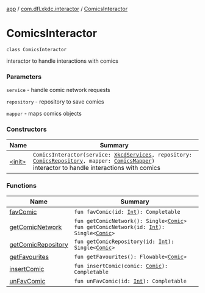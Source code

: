 [app](../../index.md) / [com.dfl.xkdc.interactor](../index.md) / [ComicsInteractor](./index.md)

# ComicsInteractor

`class ComicsInteractor`

interactor to handle interactions with comics

### Parameters

`service` - handle comic network requests

`repository` - repository to save comics

`mapper` - maps comics objects

### Constructors

| Name | Summary |
|---|---|
| [&lt;init&gt;](-init-.md) | `ComicsInteractor(service: `[`XkcdServices`](../../com.dfl.xkdc.network/-xkcd-services/index.md)`, repository: `[`ComicsRepository`](../../com.dfl.xkdc.repository/-comics-repository/index.md)`, mapper: `[`ComicsMapper`](../../com.dfl.xkdc.mapper/-comics-mapper/index.md)`)`<br>interactor to handle interactions with comics |

### Functions

| Name | Summary |
|---|---|
| [favComic](fav-comic.md) | `fun favComic(id: `[`Int`](https://kotlinlang.org/api/latest/jvm/stdlib/kotlin/-int/index.html)`): Completable` |
| [getComicNetwork](get-comic-network.md) | `fun getComicNetwork(): Single<`[`Comic`](../../com.dfl.xkdc.uimodel/-comic/index.md)`>`<br>`fun getComicNetwork(id: `[`Int`](https://kotlinlang.org/api/latest/jvm/stdlib/kotlin/-int/index.html)`): Single<`[`Comic`](../../com.dfl.xkdc.uimodel/-comic/index.md)`>` |
| [getComicRepository](get-comic-repository.md) | `fun getComicRepository(id: `[`Int`](https://kotlinlang.org/api/latest/jvm/stdlib/kotlin/-int/index.html)`): Single<`[`Comic`](../../com.dfl.xkdc.uimodel/-comic/index.md)`>` |
| [getFavourites](get-favourites.md) | `fun getFavourites(): Flowable<`[`Comic`](../../com.dfl.xkdc.uimodel/-comic/index.md)`>` |
| [insertComic](insert-comic.md) | `fun insertComic(comic: `[`Comic`](../../com.dfl.xkdc.uimodel/-comic/index.md)`): Completable` |
| [unFavComic](un-fav-comic.md) | `fun unFavComic(id: `[`Int`](https://kotlinlang.org/api/latest/jvm/stdlib/kotlin/-int/index.html)`): Completable` |

